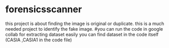 # forensicsscanner
this project is about finding the image is original or duplicate.
this is a much needed project to identify the fake image.
#you can run the code in google collab for extracting dataset easily
you can find dataset in the code itself (CASIA ,CASIA1 in the code file)
